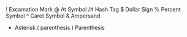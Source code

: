 ! Excamation Mark
@ At Symbol
/# Hash Tag
$ Dollar Sign
% Percent Symbol
^ Caret Symbol
& Ampersand
* Asterisk
( parenthesis
) Parenthesis
